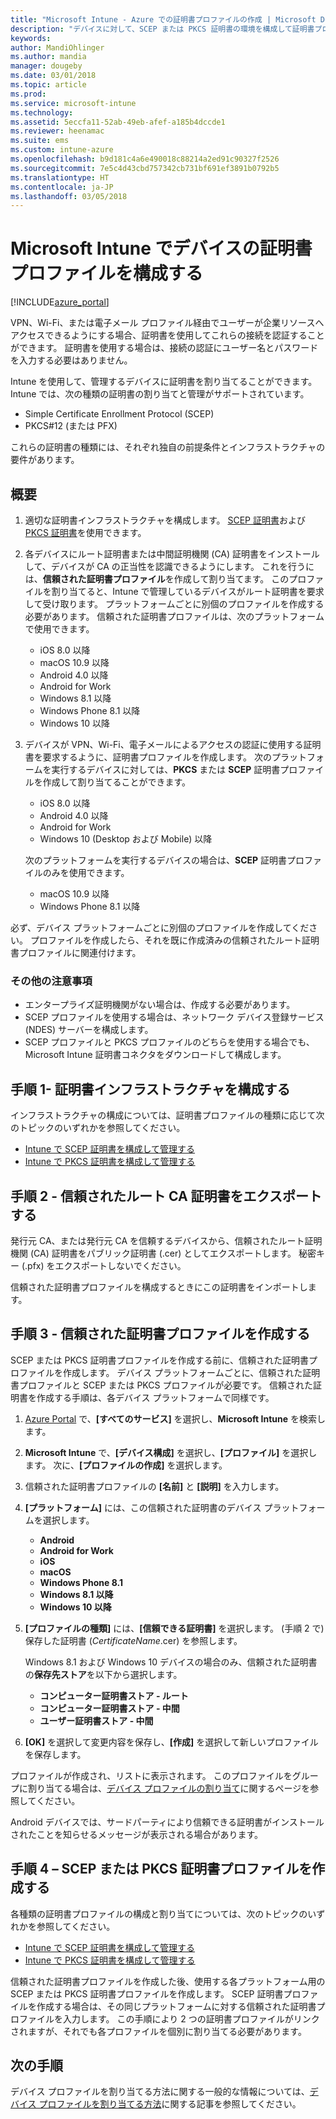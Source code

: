 ```yaml
---
title: "Microsoft Intune - Azure での証明書プロファイルの作成 | Microsoft Docs"
description: "デバイスに対して、SCEP または PKCS 証明書の環境を構成して証明書プロファイルを追加または作成し、パブリック証明書をエクスポートし、Azure Portal でプロファイルを作成してから、Azure Portal の Microsoft Intune で証明書プロファイルに SCEP または PKCS を割り当てます"
keywords: 
author: MandiOhlinger
ms.author: mandia
manager: dougeby
ms.date: 03/01/2018
ms.topic: article
ms.prod: 
ms.service: microsoft-intune
ms.technology: 
ms.assetid: 5eccfa11-52ab-49eb-afef-a185b4dccde1
ms.reviewer: heenamac
ms.suite: ems
ms.custom: intune-azure
ms.openlocfilehash: b9d181c4a6e490018c88214a2ed91c90327f2526
ms.sourcegitcommit: 7e5c4d43cbd757342cb731bf691ef3891b0792b5
ms.translationtype: HT
ms.contentlocale: ja-JP
ms.lasthandoff: 03/05/2018
---
```

# <a name="configure-a-certificate-profile-for-your-devices-in-microsoft-intune"></a>Microsoft Intune でデバイスの証明書プロファイルを構成する

[!INCLUDE[azure_portal](./includes/azure_portal.md)]

VPN、Wi-Fi、または電子メール プロファイル経由でユーザーが企業リソースへアクセスできるようにする場合、証明書を使用してこれらの接続を認証することができます。 証明書を使用する場合は、接続の認証にユーザー名とパスワードを入力する必要はありません。 

Intune を使用して、管理するデバイスに証明書を割り当てることができます。 Intune では、次の種類の証明書の割り当てと管理がサポートされています。

- Simple Certificate Enrollment Protocol (SCEP)
- PKCS#12 (または PFX)

これらの証明書の種類には、それぞれ独自の前提条件とインフラストラクチャの要件があります。

## <a name="overview"></a>概要

1. 適切な証明書インフラストラクチャを構成します。 [SCEP 証明書](certificates-scep-configure.md)および [PKCS 証明書](certficates-pfx-configure.md)を使用できます。

2. 各デバイスにルート証明書または中間証明機関 (CA) 証明書をインストールして、デバイスが CA の正当性を認識できるようにします。 これを行うには、**信頼された証明書プロファイル**を作成して割り当てます。 このプロファイルを割り当てると、Intune で管理しているデバイスがルート証明書を要求して受け取ります。 プラットフォームごとに別個のプロファイルを作成する必要があります。 信頼された証明書プロファイルは、次のプラットフォームで使用できます。

    - iOS 8.0 以降
    - macOS 10.9 以降
    - Android 4.0 以降
    - Android for Work
    - Windows 8.1 以降
    - Windows Phone 8.1 以降
    - Windows 10 以降

3. デバイスが VPN、Wi-Fi、電子メールによるアクセスの認証に使用する証明書を要求するように、証明書プロファイルを作成します。 次のプラットフォームを実行するデバイスに対しては、**PKCS** または **SCEP** 証明書プロファイルを作成して割り当てることができます。

   - iOS 8.0 以降
   - Android 4.0 以降
   - Android for Work
   - Windows 10 (Desktop および Mobile) 以降

   次のプラットフォームを実行するデバイスの場合は、**SCEP** 証明書プロファイルのみを使用できます。

   - macOS 10.9 以降
   - Windows Phone 8.1 以降

必ず、デバイス プラットフォームごとに別個のプロファイルを作成してください。 プロファイルを作成したら、それを既に作成済みの信頼されたルート証明書プロファイルに関連付けます。

### <a name="further-considerations"></a>その他の注意事項

- エンタープライズ証明機関がない場合は、作成する必要があります。
- SCEP プロファイルを使用する場合は、ネットワーク デバイス登録サービス (NDES) サーバーを構成します。
- SCEP プロファイルと PKCS プロファイルのどちらを使用する場合でも、Microsoft Intune 証明書コネクタをダウンロードして構成します。


## <a name="step-1-configure-your-certificate-infrastructure"></a>手順 1- 証明書インフラストラクチャを構成する

インフラストラクチャの構成については、証明書プロファイルの種類に応じて次のトピックのいずれかを参照してください。

- [Intune で SCEP 証明書を構成して管理する](certificates-scep-configure.md)
- [Intune で PKCS 証明書を構成して管理する](certficates-pfx-configure.md)


## <a name="step-2-export-your-trusted-root-ca-certificate"></a>手順 2 - 信頼されたルート CA 証明書をエクスポートする

発行元 CA、または発行元 CA を信頼するデバイスから、信頼されたルート証明機関 (CA) 証明書をパブリック証明書 (.cer) としてエクスポートします。 秘密キー (.pfx) をエクスポートしないでください。

信頼された証明書プロファイルを構成するときにこの証明書をインポートします。

## <a name="step-3-create-trusted-certificate-profiles"></a>手順 3 - 信頼された証明書プロファイルを作成する
SCEP または PKCS 証明書プロファイルを作成する前に、信頼された証明書プロファイルを作成します。 デバイス プラットフォームごとに、信頼された証明書プロファイルと SCEP または PKCS プロファイルが必要です。 信頼された証明書を作成する手順は、各デバイス プラットフォームで同様です。

1. [Azure Portal](https://portal.azure.com) で、**[すべてのサービス]** を選択し、**Microsoft Intune** を検索します。
2. **Microsoft Intune** で、**[デバイス構成]** を選択し、**[プロファイル]** を選択します。 次に、**[プロファイルの作成]** を選択します。
3. 信頼された証明書プロファイルの **[名前]** と **[説明]** を入力します。
4. **[プラットフォーム]** には、この信頼された証明書のデバイス プラットフォームを選択します。 

    - **Android**
    - **Android for Work**
    - **iOS**
    - **macOS**
    - **Windows Phone 8.1**
    - **Windows 8.1 以降**
    - **Windows 10 以降**

5. **[プロファイルの種類]** には、**[信頼できる証明書]** を選択します。 (手順 2 で) 保存した証明書 (*CertificateName*.cer) を参照します。

    Windows 8.1 および Windows 10 デバイスの場合のみ、信頼された証明書の**保存先ストア**を以下から選択します。  

    - **コンピューター証明書ストア - ルート**
    - **コンピューター証明書ストア - 中間**
    - **ユーザー証明書ストア - 中間**

6. **[OK]** を選択して変更内容を保存し、**[作成]** を選択して新しいプロファイルを保存します。

プロファイルが作成され、リストに表示されます。 このプロファイルをグループに割り当てる場合は、[デバイス プロファイルの割り当て](device-profile-assign.md)に関するページを参照してください。

Android デバイスでは、サードパーティにより信頼できる証明書がインストールされたことを知らせるメッセージが表示される場合があります。

## <a name="step-4-create-scep-or-pkcs-certificate-profiles"></a>手順 4 – SCEP または PKCS 証明書プロファイルを作成する

各種類の証明書プロファイルの構成と割り当てについては、次のトピックのいずれかを参照してください。

- [Intune で SCEP 証明書を構成して管理する](certificates-scep-configure.md)
- [Intune で PKCS 証明書を構成して管理する](certficates-pfx-configure.md)

信頼された証明書プロファイルを作成した後、使用する各プラットフォーム用の SCEP または PKCS 証明書プロファイルを作成します。 SCEP 証明書プロファイルを作成する場合は、その同じプラットフォームに対する信頼された証明書プロファイルを入力します。 この手順により 2 つの証明書プロファイルがリンクされますが、それでも各プロファイルを個別に割り当てる必要があります。

## <a name="next-steps"></a>次の手順
デバイス プロファイルを割り当てる方法に関する一般的な情報については、[デバイス プロファイルを割り当てる方法](device-profile-assign.md)に関する記事を参照してください。